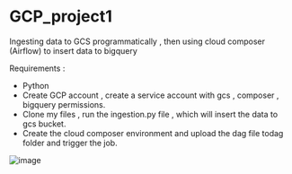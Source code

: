 # GCP_project1
Ingesting data to GCS programmatically , then using cloud composer (Airflow) to insert data to bigquery

Requirements :
* Python
* Create GCP account , create a service account with gcs , composer , bigquery permissions.
* Clone my files , run the ingestion.py file , which will insert the data to gcs bucket.
* Create the cloud composer environment and upload the dag file todag folder and trigger the job.


![image](https://github.com/D1EE7P2U9/GCP_project1/assets/108419163/366537d4-9897-49a2-b832-c3a09415830b)

